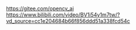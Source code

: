 https://gitee.com/opencv_ai  
https://www.bilibili.com/video/BV1i54y1m7tw/?vd_source=cc1e204684b66f856ddd51a338fcd54c